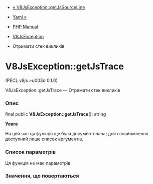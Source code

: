 - [«
V8JsException::getJsSourceLine](v8jsexception.getjssourceline.md)
- [Yaml »](book.yaml.md)

- [PHP Manual](index.md)
- [V8JsException](class.v8jsexception.md)
- Отримати стек викликів

# V8JsException::getJsTrace

(PECL v8js \>u003d 0.1.0)

V8JsException::getJsTrace — Отримати стек викликів

### Опис

final public **V8JsException::getJsTrace**(): string

**Увага**

На цей час ця функція ще була документована; для
ознайомлення доступний лише список аргументів.

### Список параметрів

Ця функція не має параметрів.

### Значення, що повертаються
